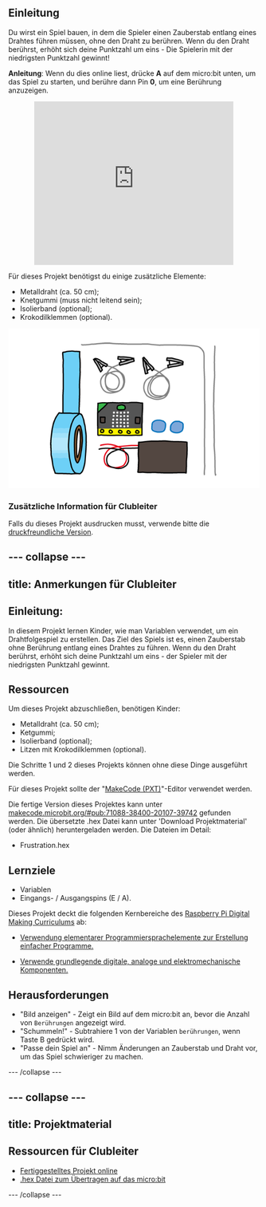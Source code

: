 ## Einleitung

Du wirst ein Spiel bauen, in dem die Spieler einen Zauberstab entlang eines Drahtes führen müssen, ohne den Draht zu berühren. Wenn du den Draht berührst, erhöht sich deine Punktzahl um eins - Die Spielerin mit der niedrigsten Punktzahl gewinnt!

**Anleitung**: Wenn du dies online liest, drücke **A** auf dem micro:bit unten, um das Spiel zu starten, und berühre dann Pin **0**, um eine Berührung anzuzeigen.

<div class="trinket" style="width:400px;margin: 0 auto;">
<div style="position:relative;height:0;padding-bottom:81.97%;overflow:hidden;"><iframe style="position:absolute;top:0;left:0;width:100%;height:100%;" src="https://makecode.microbit.org/---run?id=_FEDEdA3v6e64" allowfullscreen="allowfullscreen" sandbox="allow-popups allow-scripts allow-same-origin" frameborder="0"></iframe></div>
</div>

Für dieses Projekt benötigst du einige zusätzliche Elemente:

* Metalldraht (ca. 50 cm);
* Knetgummi (muss nicht leitend sein);
* Isolierband (optional);
* Krokodilklemmen (optional).

![Bildschirmfoto](images/frustration-items.png)

### Zusätzliche Information für Clubleiter

Falls du dieses Projekt ausdrucken musst, verwende bitte die [druckfreundliche Version](https://projects.raspberrypi.org/en/projects/frustration/print).

## \--- collapse \---

## title: Anmerkungen für Clubleiter

## Einleitung:

In diesem Projekt lernen Kinder, wie man Variablen verwendet, um ein Drahtfolgespiel zu erstellen. Das Ziel des Spiels ist es, einen Zauberstab ohne Berührung entlang eines Drahtes zu führen. Wenn du den Draht berührst, erhöht sich deine Punktzahl um eins - der Spieler mit der niedrigsten Punktzahl gewinnt.

## Ressourcen

Um dieses Projekt abzuschließen, benötigen Kinder:

* Metalldraht (ca. 50 cm);
* Ketgummi;
* Isolierband (optional);
* Litzen mit Krokodilklemmen (optional).

Die Schritte 1 und 2 dieses Projekts können ohne diese Dinge ausgeführt werden.

Für dieses Projekt sollte der "[MakeCode (PXT)](http://jumpto.cc/pxt-new)"-Editor verwendet werden.

Die fertige Version dieses Projektes kann unter [makecode.microbit.org/#pub:71088-38400-20107-39742](https://makecode.microbit.org/#pub:71088-38400-20107-39742) gefunden werden. Die übersetzte .hex Datei kann unter 'Download Projektmaterial' (oder ähnlich) heruntergeladen werden. Die Dateien im Detail:

* Frustration.hex

## Lernziele

* Variablen
* Eingangs- / Ausgangspins (E / A).

Dieses Projekt deckt die folgenden Kernbereiche des [Raspberry Pi Digital Making Curriculums](http://rpf.io/curriculum) ab:

* [Verwendung elementarer Programmiersprachelemente zur Erstellung einfacher Programme.](https://www.raspberrypi.org/curriculum/programming/creator)

* [Verwende grundlegende digitale, analoge und elektromechanische Komponenten.](https://www.raspberrypi.org/curriculum/physical-computing/creator)

## Herausforderungen

* "Bild anzeigen" - Zeigt ein Bild auf dem micro:bit an, bevor die Anzahl von `Berührungen` angezeigt wird.
* "Schummeln!" - Subtrahiere 1 von der Variablen `berührungen`, wenn Taste B gedrückt wird.
* "Passe dein Spiel an" - Nimm Änderungen an Zauberstab und Draht vor, um das Spiel schwieriger zu machen.

\--- /collapse \---

## \--- collapse \---

## title: Projektmaterial

## Ressourcen für Clubleiter

* [Fertiggestelltes Projekt online](https://makecode.microbit.org/#pub:71088-38400-20107-39742)
* [.hex Datei zum Übertragen auf das micro:bit](resources/micro-bit-Frustration.hex)

\--- /collapse \---